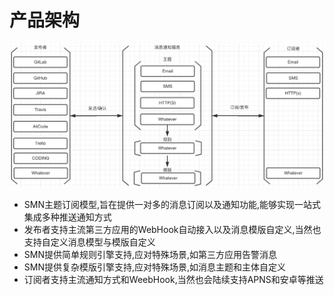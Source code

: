 # 产品架构

![image-20190109151100908](SMN-架构设计.assets/image-20190109151100908-7017860.png)

* SMN主题订阅模型,旨在提供一对多的消息订阅以及通知功能,能够实现一站式集成多种推送通知方式
* 发布者支持主流第三方应用的WebHook自动接入以及消息模版自定义,当然也支持自定义消息模型与模版自定义
* SMN提供简单规则引擎支持,应对特殊场景,如第三方应用告警消息
* SMN提供复杂模版引擎支持,应对特殊场景,如消息主题和主体自定义
* 订阅者支持主流通知方式和WeebHook,当然也会陆续支持APNS和安卓等推送
